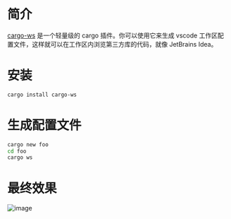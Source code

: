 # 简介
[cargo-ws](https://github.com/lack-io/cargo-ws) 是一个轻量级的 cargo 插件。你可以使用它来生成 vscode 工作区配置文件，这样就可以在工作区内浏览第三方库的代码，就像 JetBrains Idea。

# 安装
```bash
cargo install cargo-ws
```

# 生成配置文件
```bash
cargo new foo
cd foo
cargo ws
```

# 最终效果

![image](https://raw.githubusercontent.com/lack-io/cargo-ws/main/images/image.png)